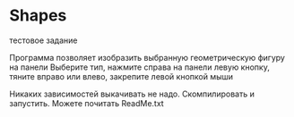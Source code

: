 # Shapes
тестовое задание

Программа позволяет изобразить выбранную геометрическую фигуру на панели
Выберите тип, нажмите справа на панели левую кнопку, тяните вправо или влево, закрепите левой кнопкой мыши

Никаких зависимостей выкачивать не надо. Скомпилировать и запустить. Можете почитать ReadMe.txt
